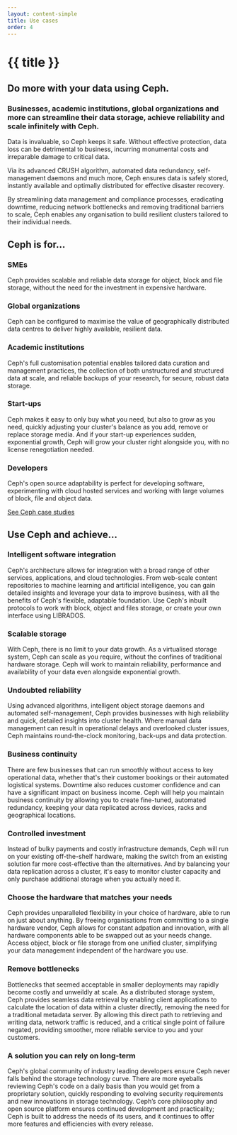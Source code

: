 ```yaml
---
layout: content-simple
title: Use cases
order: 4
---
```


# {{ title }}

## Do more with your data using Ceph.

### Businesses, academic institutions, global organizations and more can streamline their data storage, achieve reliability and scale infinitely with Ceph.

Data is invaluable, so Ceph keeps it safe. Without effective protection, data loss can be detrimental to business, incurring monumental costs and irreparable damage to critical data.

Via its advanced CRUSH algorithm, automated data redundancy, self-management daemons and much more, Ceph ensures data is safely stored, instantly available and optimally distributed for effective disaster recovery.

By streamlining data management and compliance processes, eradicating downtime, reducing network bottlenecks and removing traditional barriers to scale, Ceph enables any organisation to build resilient clusters tailored to their individual needs. 

## Ceph is for…

### SMEs

Ceph provides scalable and reliable data storage for object, block and file storage, without the need for the investment in expensive hardware.

### Global organizations

Ceph can be configured to maximise the value of geographically distributed data centres to deliver highly available, resilient data.

### Academic institutions

Ceph's full customisation potential enables tailored data curation and management practices, the collection of both unstructured and structured data at scale, and reliable backups of your research, for secure, robust data storage.

### Start-ups

Ceph makes it easy to only buy what you need, but also to grow as you need, quickly adjusting your cluster's balance as you add, remove or replace storage media. And if your start-up experiences sudden, exponential growth, Ceph will grow your cluster right alongside you, with no license renegotiation needed.

### Developers

Ceph's open source adaptability is perfect for developing software, experimenting with cloud hosted services and working with large volumes of block, file and object data.

[See Ceph case studies](../case-studies/)

## Use Ceph and achieve…

### Intelligent software integration

Ceph's architecture allows for integration with a broad range of other services, applications, and cloud technologies. From web-scale content repositories to machine learning and artificial intelligence, you can gain detailed insights and leverage your data to improve business, with all the benefits of Ceph's flexible, adaptable foundation. Use Ceph's inbuilt protocols to work with block, object and files storage, or create your own interface using LIBRADOS.

### Scalable storage

With Ceph, there is no limit to your data growth. As a virtualised storage system, Ceph can scale as you require, without the confines of traditional hardware storage. Ceph will work to maintain reliability, performance and availability of your data even alongside exponential growth.

### Undoubted reliability

Using advanced algorithms, intelligent object storage daemons and automated self-management, Ceph provides businesses with high reliability and quick, detailed insights into cluster health. Where manual data management can result in operational delays and overlooked cluster issues, Ceph maintains round-the-clock monitoring, back-ups and data protection.

### Business continuity

There are few businesses that can run smoothly without access to key operational data, whether that's their customer bookings or their automated logistical systems. Downtime also reduces customer confidence and can have a significant impact on business income. Ceph will help you maintain business continuity by allowing you to create fine-tuned, automated redundancy, keeping your data replicated across devices, racks and geographical locations.

### Controlled investment

Instead of bulky payments and costly infrastructure demands, Ceph will run on your existing off-the-shelf hardware, making the switch from an existing solution far more cost-effective than the alternatives. And by balancing your data replication across a cluster, it's easy to monitor cluster capacity and only purchase additional storage when you actually need it.

### Choose the hardware that matches your needs

Ceph provides unparalleled flexibility in your choice of hardware, able to run on just about anything. By freeing organisations from committing to a single hardware vendor, Ceph allows for constant adpation and innovation, with all hardware components able to be swapped out as your needs change. Access object, block or file storage from one unified cluster, simplifying your data management independent of the hardware you use.

### Remove bottlenecks

Bottlenecks that seemed acceptable in smaller deployments may rapidly become costly and unweildly at scale. As a distributed storage system, Ceph provides seamless data retrieval by enabling client applications to calculate the location of data within a cluster directly, removing the need for a traditional metadata server. By allowing this direct path to retrieving and writing data, network traffic is reduced, and a critical single point of failure negated, providing smoother, more reliable service to you and your customers.

### A solution you can rely on long-term

Ceph's global community of industry leading developers ensure Ceph never falls behind the storage technology curve. There are more eyeballs reviewing Ceph's code on a daily basis than you would get from a proprietary solution, quickly responding to evolving security requirements and new innovations in storage technology. Ceph’s core philosophy and open source platform ensures continued development and practicality; Ceph is built to address the needs of its users, and it continues to offer more features and efficiencies with every release.